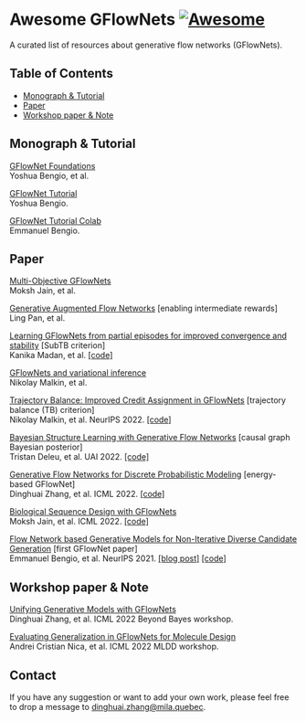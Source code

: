 # Awesome GFlowNets   [![Awesome](https://cdn.rawgit.com/sindresorhus/awesome/d7305f38d29fed78fa85652e3a63e154dd8e8829/media/badge.svg)](https://github.com/sindresorhus/awesome)
A curated list of resources about generative flow networks (GFlowNets).

## Table of Contents
- [Monograph \& Tutorial](#monograph)
- [Paper](#paper)
- [Workshop paper \& Note](#workshop)

<a name="monograph" />

## Monograph \& Tutorial
[GFlowNet Foundations](https://arxiv.org/abs/2111.09266)  
Yoshua Bengio, et al.

[GFlowNet Tutorial](https://milayb.notion.site/GFlowNet-Tutorial-919dcf0a0f0c4e978916a2f509938b00)  
Yoshua Bengio. 

[GFlowNet Tutorial Colab](https://colab.research.google.com/drive/1fUMwgu2OhYpQagpzU5mhe9_Esib3Q2VR)  
Emmanuel Bengio.

<a name="paper" />

## Paper

<!-- ### Modeling \& training -->

[Multi-Objective GFlowNets](https://arxiv.org/abs/2210.12765)  
Moksh Jain, et al.

[Generative Augmented Flow Networks](https://arxiv.org/abs/2210.03308) [enabling intermediate rewards]  
Ling Pan, et al. 

[Learning GFlowNets from partial episodes for improved convergence and stability](https://arxiv.org/abs/2209.12782) [SubTB criterion]  
Kanika Madan, et al. [[code]](https://github.com/GFNOrg/gflownet/tree/subtb)

[GFlowNets and variational inference](https://arxiv.org/abs/2210.00580v1)  
Nikolay Malkin, et al. 

[Trajectory Balance: Improved Credit Assignment in GFlowNets](https://arxiv.org/abs/2201.13259)  [trajectory balance (TB) criterion]  
Nikolay Malkin, et al. NeurIPS 2022. [[code]](https://github.com/GFNOrg/gflownet/tree/trajectory_balance)

[Bayesian Structure Learning with Generative Flow Networks](https://arxiv.org/abs/2202.13903) [causal graph Bayesian posterior]  
Tristan Deleu, et al. UAI 2022. [[code]](https://github.com/tristandeleu/jax-dag-gflownet)

[Generative Flow Networks for Discrete Probabilistic Modeling](https://arxiv.org/abs/2202.01361) [energy-based GFlowNet]    
Dinghuai Zhang, et al. ICML 2022. [[code]](https://github.com/GFNOrg/EB_GFN)

[Biological Sequence Design with GFlowNets](https://arxiv.org/abs/2203.04115)  
Moksh Jain, et al. ICML 2022. [[code]](https://github.com/MJ10/BioSeq-GFN-AL)

[Flow Network based Generative Models for Non-Iterative Diverse Candidate Generation](https://arxiv.org/abs/2106.04399)  [first GFlowNet paper]    
Emmanuel Bengio, et al. NeurIPS 2021. [[blog post]](http://folinoid.com/w/gflownet) [[code]](https://github.com/GFNOrg/gflownet)

<a name="workshop" />

## Workshop paper \& Note

[Unifying Generative Models with GFlowNets](https://arxiv.org/abs/2209.02606)  
Dinghuai Zhang, et al. ICML 2022 Beyond Bayes workshop.

[Evaluating Generalization in GFlowNets for Molecule Design](https://openreview.net/forum?id=JFSaHKNZ35b)  
Andrei Cristian Nica, et al. ICML 2022 MLDD workshop.

## Contact
If you have any suggestion or want to add your own work, please feel free to drop a message to [dinghuai.zhang@mila.quebec](mailto:dinghuai.zhang@mila.quebec).
